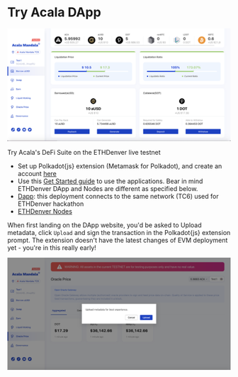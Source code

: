 # Try Acala DApp

![](../../../../.gitbook/assets/screen-shot-2021-02-03-at-4.41.26-pm.png)

Try Acala's DeFi Suite on the ETHDenver live testnet

* Set up Polkadot{js} extension (Metamask for Polkadot), and create an account [here](https://wiki.polkadot.network/docs/en/learn-account-generation#polkadotjs-browser-plugin)
* Use this [Get Started guide](https://wiki.acala.network/learn/get-started) to use the applications. Bear in mind ETHDenver DApp and Nodes are different as specified below.
* [Dapp](https://acala-dapp-git-update-acalanetwork.vercel.app): this deployment connects to the same network (TC6) used for ETHDenver hackathon&#x20;
* [ETHDenver Nodes](https://wiki.acala.network/learn/get-started/public-nodes#latest-ethdenver-nodes)

When first landing on the DApp website, you'd be asked to Upload metadata, click `Upload` and sign the transaction in the Polkadot{js} extension prompt. The extension doesn't have the latest changes of EVM deployment yet - you're in this really early!&#x20;

![](<../../../../.gitbook/assets/screen-shot-2021-02-03-at-4.39.46-pm (1) (1) (1) (1) (1).png>)





